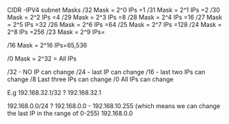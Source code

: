 CIDR -IPV4 subnet Masks
/32 Mask = 2^0 IPs =1
/31 Mask = 2^1 IPs =2
/30 Mask = 2^2 IPs =4
/29 Mask = 2^3 IPs =8
/28 Mask = 2^4 IPs =16
/27 Mask = 2^5 IPs =32
/26 Mask = 2^6 IPs =64
/25 Mask = 2^7 IPs =128
/24 Mask = 2^8 IPs =256
/23 Mask = 2^9 IPs= 

/16 Mask = 2^16 IPs=65,536


/0 Mask = 2^32 = All IPs

/32 - NO IP can change
/24 - last IP can change
/16 - last two IPs can change
/8 Last three IPs can change
/0 All IPs can change

E.g 192.168.32.1/32 ?
192.168.32.1

192.168.0.0/24 ?
192.168.0.0 - 192.168.10.255 (which means we can change the last IP in the range of 0-255)
192.168.0.0
